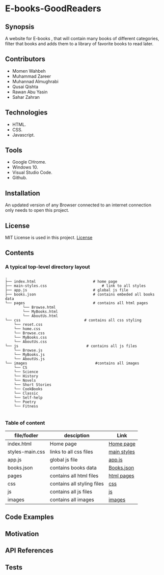 # E-books-GoodReaders


## Synopsis 

A website for E-books , that will contain many books of different categories, filter that books and adds them to a library of favorite books to read later. 

## Contributors 

- Momen Wahbeh
- Muhammad Zareer 
- Muhannad Almughrabi 
- Qusai Qishta 
- Rawan Abu Yasin 
- Sahar Zahran 

## Technologies

* HTML.
* CSS.
* Javascript.

## Tools

* Google CHrome.
* Windows 10.
* Visual Studio Code.
* Github.

## Installation 

An updated version of any Browser connected to an internet connection only needs to open this project.

## License

MIT License is used in this project. [License](LICENSE)


## Contents

  
### A typical top-level directory layout

```
.
├── index.html             	 			# home page
├── main-styles.css         				# link to all styles
├── app.js                				# global js file
├── books.json             	 			# contains embeded all books data
└── pages                  				# contains all html pages
    	└── Browse.html
    	└── MyBooks.html
    	└── AboutUs.html
└── css 					        # contains all css styling
	└── reset.css
	└── home.css
	└── Browse.css
  	└── MyBooks.css
  	└── AboutUs.css
└── js						         # contains all js files
	└── Browse.js
	└── MyBooks.js
	└── AboutUs.js
└── images                				 #contains all images
	└── CS 
	└── Science
	└── History
  	└── Novels
  	└── Short Stories
  	└── CookBooks
	└── Classic
	└── Self-help
  	└── Poetry
  	└── Fitness
    
```

### Table of content

file/fodler | desciption | Link
--- | --- | ---
index.html | Home page | [Home page](index.html)
styles-main.css | links to all css files | [main styles](styles-main.css)
app.js | global js file | [app.js](app.js)
books.json | contains books data | [Books.json](Books.json)
pages | contains all html files | [html pages](./pages) 
css | contains all styling files | [css](./css)
js | contains all js files | [js](./js)
images | contains all images | [images](./images)

## Code Examples 

## Motivation

## API References

## Tests

